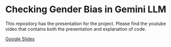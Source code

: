 # Checking Gender Bias in Gemini LLM

This repository has the presentation for the project. Please find the youtube video that contains both the presentation and explanation of code. 

[Google Slides](https://docs.google.com/presentation/d/1kia35CzDD19WNdrKMSCS0w7is94LUHW2S7TBgn7QzXU/edit?usp=sharing)

